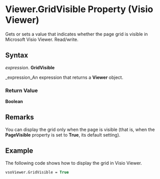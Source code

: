
# Viewer.GridVisible Property (Visio Viewer)

Gets or sets a value that indicates whether the page grid is visible in Microsoft Visio Viewer. Read/write.


## Syntax

 _expression_. **GridVisible**

 _expression_An expression that returns a  **Viewer** object.


### Return Value

 **Boolean**


## Remarks

You can display the grid only when the page is visible (that is, when the  **PageVisible** property is set to **True**, its default setting).


## Example

The following code shows how to display the grid in Visio Viewer.


```vb
vsoViewer.GridVisible = True
```

